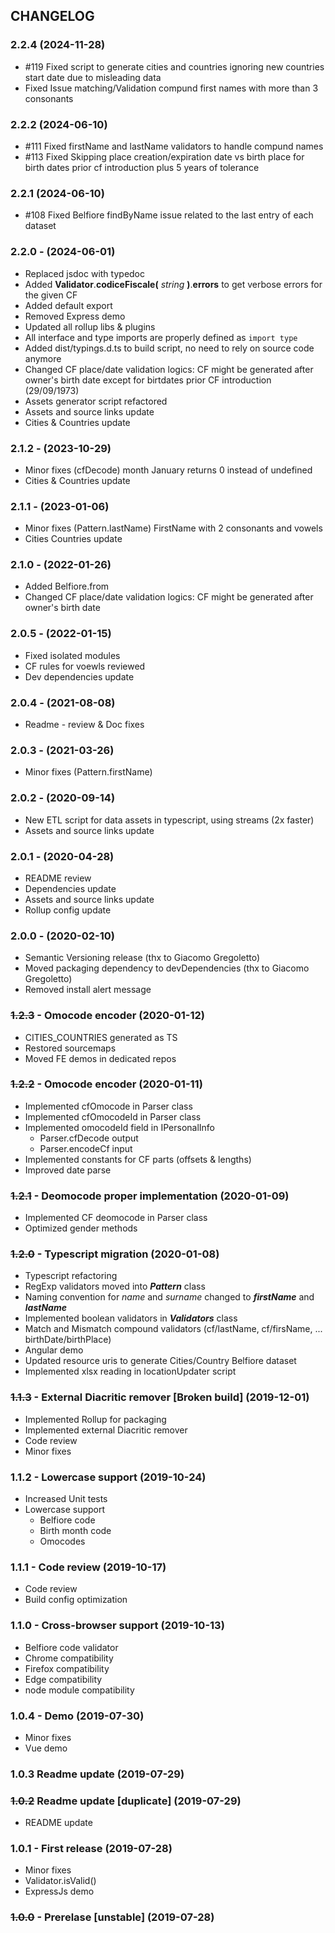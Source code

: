 ## CHANGELOG

### 2.2.4 (2024-11-28)

- #119 Fixed script to generate cities and countries ignoring new countries start date due to misleading data
- Fixed Issue matching/Validation compund first names with more than 3 consonants

### 2.2.2 (2024-06-10)

- #111 Fixed firstName and lastName validators to handle compund names
- #113 Fixed Skipping place creation/expiration date vs birth place for birth dates prior cf introduction plus 5 years of tolerance

### 2.2.1 (2024-06-10)

- #108 Fixed Belfiore findByName issue related to the last entry of each dataset

### 2.2.0 - (2024-06-01)

- Replaced jsdoc with typedoc
- Added **Validator**.**codiceFiscale(** _string_ **)**.**errors** to get verbose errors for the given CF
- Added default export
- Removed Express demo
- Updated all rollup libs & plugins
- All interface and type imports are properly defined as `import type`
- Added dist/typings.d.ts to build script, no need to rely on source code anymore
- Changed CF place/date validation logics: CF might be generated after owner's birth date except for birtdates prior CF introduction (29/09/1973)
- Assets generator script refactored
- Assets and source links update
- Cities & Countries update

### 2.1.2 - (2023-10-29)

- Minor fixes (cfDecode) month January returns 0 instead of undefined
- Cities & Countries update

### 2.1.1 - (2023-01-06)

- Minor fixes (Pattern.lastName) FirstName with 2 consonants and vowels
- Cities Countries update

### 2.1.0 - (2022-01-26)

- Added Belfiore.from
- Changed CF place/date validation logics: CF might be generated after owner's birth date

### 2.0.5 - (2022-01-15)

- Fixed isolated modules
- CF rules for voewls reviewed
- Dev dependencies update

### 2.0.4 - (2021-08-08)

- Readme - review & Doc fixes

### 2.0.3 - (2021-03-26)

- Minor fixes (Pattern.firstName)

### 2.0.2 - (2020-09-14)

- New ETL script for data assets in typescript, using streams (2x faster)
- Assets and source links update

### 2.0.1 - (2020-04-28)

- README review
- Dependencies update
- Assets and source links update
- Rollup config update

### 2.0.0 - (2020-02-10)

- Semantic Versioning release (thx to Giacomo Gregoletto)
- Moved packaging dependency to devDependencies (thx to Giacomo Gregoletto)
- Removed install alert message

### ~~1.2.3~~ - Omocode encoder (2020-01-12)

- CITIES_COUNTRIES generated as TS
- Restored sourcemaps
- Moved FE demos in dedicated repos

### ~~1.2.2~~ - Omocode encoder (2020-01-11)

- Implemented cfOmocode in Parser class
- Implemented cfOmocodeId in Parser class
- Implemented omocodeId field in IPersonalInfo
  - Parser.cfDecode output
  - Parser.encodeCf input
- Implemented constants for CF parts (offsets & lengths)
- Improved date parse

### ~~1.2.1~~ - Deomocode proper implementation (2020-01-09)

- Implemented CF deomocode in Parser class
- Optimized gender methods

### ~~1.2.0~~ - Typescript migration (2020-01-08)

- Typescript refactoring
- RegExp validators moved into **_Pattern_** class
- Naming convention for _name_ and _surname_ changed to **_firstName_** and **_lastName_**
- Implemented boolean validators in **_Validators_** class
- Match and Mismatch compound validators (cf/lastName, cf/firsName, ... birthDate/birthPlace)
- Angular demo
- Updated resource uris to generate Cities/Country Belfiore dataset
- Implemented xlsx reading in locationUpdater script

### ~~1.1.3~~ - External Diacritic remover [Broken build] (2019-12-01)

- Implemented Rollup for packaging
- Implemented external Diacritic remover
- Code review
- Minor fixes

### 1.1.2 - Lowercase support (2019-10-24)

- Increased Unit tests
- Lowercase support
  - Belfiore code
  - Birth month code
  - Omocodes

### 1.1.1 - Code review (2019-10-17)

- Code review
- Build config optimization

### 1.1.0 - Cross-browser support (2019-10-13)

- Belfiore code validator
- Chrome compatibility
- Firefox compatibility
- Edge compatibility
- node module compatibility

### 1.0.4 - Demo (2019-07-30)

- Minor fixes
- Vue demo

### 1.0.3 Readme update (2019-07-29)

### ~~1.0.2~~ Readme update [duplicate] (2019-07-29)

- README update

### 1.0.1 - First release (2019-07-28)

- Minor fixes
- Validator.isValid()
- ExpressJs demo

### ~~1.0.0~~ - Prerelase [unstable] (2019-07-28)
